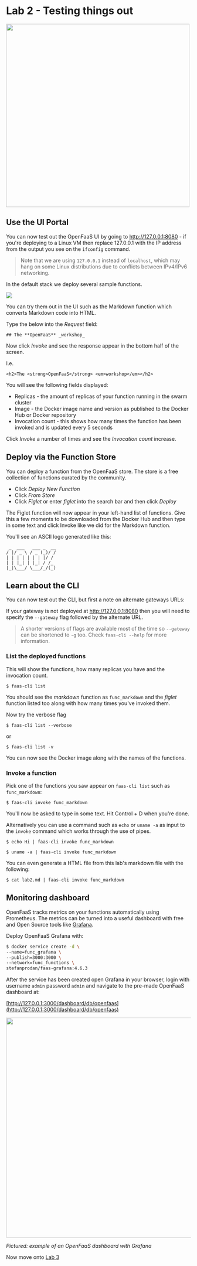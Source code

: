# Lab 2 - Testing things out

<img src="https://github.com/openfaas/media/raw/master/OpenFaaS_Magnet_3_1_png.png" width="500px"></img>

## Use the UI Portal

You can now test out the OpenFaaS UI by going to http://127.0.0.1:8080 - if you're deploying to a Linux VM then replace 127.0.0.1 with the IP address from the output you see on the `ifconfig` command.

> Note that we are using `127.0.0.1` instead of `localhost`, which may hang on some Linux distributions due to conflicts between IPv4/IPv6 networking.

In the default stack we deploy several sample functions.

![](./screenshot/markdown_portal.png)

You can try them out in the UI such as the Markdown function which converts Markdown code into HTML.

Type the below into the *Request* field:

```
## The **OpenFaaS** _workshop_
```

Now click *Invoke* and see the response appear in the bottom half of the screen.

I.e.

```
<h2>The <strong>OpenFaaS</strong> <em>workshop</em></h2>
```

You will see the following fields displayed:

* Replicas - the amount of replicas of your function running in the swarm cluster
* Image - the Docker image name and version as published to the Docker Hub or Docker repository
* Invocation count - this shows how many times the function has been invoked and is updated every 5 seconds

Click *Invoke* a number of times and see the *Invocation count* increase.

## Deploy via the Function Store

You can deploy a function from the OpenFaaS store. The store is a free collection of functions curated by the community.

* Click *Deploy New Function*
* Click *From Store*
* Click *Figlet* or enter *figlet* into the search bar and then click *Deploy*

The Figlet function will now appear in your left-hand list of functions. Give this a few moments to be downloaded from the Docker Hub and then type in some text and click Invoke like we did for the Markdown function.

You'll see an ASCII logo generated like this:

```
 _  ___   ___ _  __
/ |/ _ \ / _ (_)/ /
| | | | | | | |/ / 
| | |_| | |_| / /_ 
|_|\___/ \___/_/(_)
```

## Learn about the CLI

You can now test out the CLI, but first a note on alternate gateways URLs:

If your gateway is not deployed at http://127.0.0.1:8080 then you will need to specify the `--gateway` flag followed by the alternate URL.

> A shorter versions of flags are available most of the time so `--gateway` can be shortened to `-g` too. Check `faas-cli --help` for more information.

### List the deployed functions

This will show the functions, how many replicas you have and the invocation count.

```
$ faas-cli list
```

You should see the *markdown* function as `func_markdown` and the *figlet* function listed too along with how many times you've invoked them.

Now try the verbose flag

```
$ faas-cli list --verbose
```
or

```
$ faas-cli list -v
```

You can now see the Docker image along with the names of the functions.

### Invoke a function

Pick one of the functions you saw appear on `faas-cli list` such as `func_markdown`:

```
$ faas-cli invoke func_markdown
```

You'll now be asked to type in some text. Hit Control + D when you're done.

Alternatively you can use a command such as `echo` or `uname -a` as input to the `invoke` command which works through the use of pipes.

```
$ echo Hi | faas-cli invoke func_markdown

$ uname -a | faas-cli invoke func_markdown
```

You can even generate a HTML file from this lab's markdown file with the following:

```
$ cat lab2.md | faas-cli invoke func_markdown
```

## Monitoring dashboard

OpenFaaS tracks metrics on your functions automatically using Prometheus. The metrics can be turned into a useful dashboard with free and Open Source tools like [Grafana](https://grafana.com).

Deploy OpenFaaS Grafana with:

```bash
$ docker service create -d \
--name=func_grafana \
--publish=3000:3000 \
--network=func_functions \
stefanprodan/faas-grafana:4.6.3
```

After the service has been created open Grafana in your browser, login with username `admin` password `admin` and navigate to the pre-made OpenFaaS dashboard at:

[http://127.0.0.1:3000/dashboard/db/openfaas](http://127.0.0.1:3000/dashboard/db/openfaas)


<a href="https://camo.githubusercontent.com/24915ac87ecf8a31285f273846e7a5ffe82eeceb/68747470733a2f2f7062732e7477696d672e636f6d2f6d656469612f4339636145364358554141585f36342e6a70673a6c61726765"><img src="https://camo.githubusercontent.com/24915ac87ecf8a31285f273846e7a5ffe82eeceb/68747470733a2f2f7062732e7477696d672e636f6d2f6d656469612f4339636145364358554141585f36342e6a70673a6c61726765" width="600px" /></a>

*Pictured: example of an OpenFaaS dashboard with Grafana*

Now move onto [Lab 3](./lab3.md)
